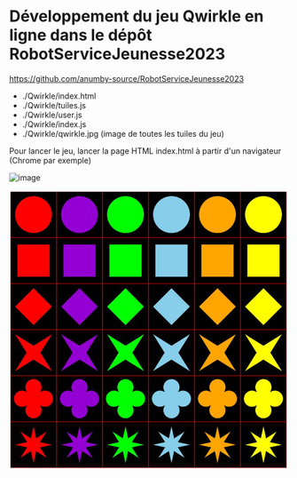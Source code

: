 
# Développement du jeu Qwirkle en ligne dans le dépôt RobotServiceJeunesse2023

https://github.com/anumby-source/RobotServiceJeunesse2023

- ./Qwirkle/index.html
- ./Qwirkle/tuiles.js
- ./Qwirkle/user.js
- ./Qwirkle/index.js
- ./Qwirkle/qwirkle.jpg (image de toutes les tuiles du jeu)

Pour lancer le jeu, lancer la page HTML index.html à partir d'un navigateur (Chrome par exemple)

![image](https://github.com/anumby-source/RobotServiceJeunesse2023/blob/main/Qwirkle/écran.jpg)


![image](https://github.com/anumby-source/RobotServiceJeunesse2023/blob/main/Qwirkle/qwirkle.jpg)

